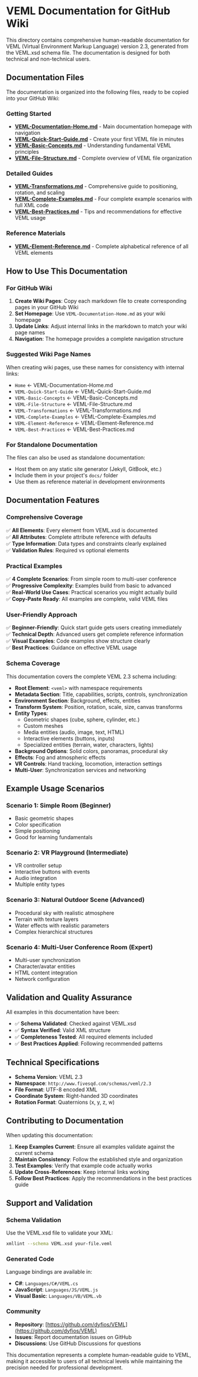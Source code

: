 # VEML Documentation for GitHub Wiki

This directory contains comprehensive human-readable documentation for VEML (Virtual Environment Markup Language) version 2.3, generated from the VEML.xsd schema file. The documentation is designed for both technical and non-technical users.

## Documentation Files

The documentation is organized into the following files, ready to be copied into your GitHub Wiki:

### Getting Started
- **[VEML-Documentation-Home.md](VEML-Documentation-Home.md)** - Main documentation homepage with navigation
- **[VEML-Quick-Start-Guide.md](VEML-Quick-Start-Guide.md)** - Create your first VEML file in minutes
- **[VEML-Basic-Concepts.md](VEML-Basic-Concepts.md)** - Understanding fundamental VEML principles
- **[VEML-File-Structure.md](VEML-File-Structure.md)** - Complete overview of VEML file organization

### Detailed Guides
- **[VEML-Transformations.md](VEML-Transformations.md)** - Comprehensive guide to positioning, rotation, and scaling
- **[VEML-Complete-Examples.md](VEML-Complete-Examples.md)** - Four complete example scenarios with full XML code
- **[VEML-Best-Practices.md](VEML-Best-Practices.md)** - Tips and recommendations for effective VEML usage

### Reference Materials
- **[VEML-Element-Reference.md](VEML-Element-Reference.md)** - Complete alphabetical reference of all VEML elements

## How to Use This Documentation

### For GitHub Wiki

1. **Create Wiki Pages**: Copy each markdown file to create corresponding pages in your GitHub Wiki
2. **Set Homepage**: Use `VEML-Documentation-Home.md` as your wiki homepage
3. **Update Links**: Adjust internal links in the markdown to match your wiki page names
4. **Navigation**: The homepage provides a complete navigation structure

### Suggested Wiki Page Names

When creating wiki pages, use these names for consistency with internal links:

- `Home` ← VEML-Documentation-Home.md
- `VEML-Quick-Start-Guide` ← VEML-Quick-Start-Guide.md
- `VEML-Basic-Concepts` ← VEML-Basic-Concepts.md
- `VEML-File-Structure` ← VEML-File-Structure.md
- `VEML-Transformations` ← VEML-Transformations.md
- `VEML-Complete-Examples` ← VEML-Complete-Examples.md
- `VEML-Element-Reference` ← VEML-Element-Reference.md
- `VEML-Best-Practices` ← VEML-Best-Practices.md

### For Standalone Documentation

The files can also be used as standalone documentation:

- Host them on any static site generator (Jekyll, GitBook, etc.)
- Include them in your project's `docs/` folder
- Use them as reference material in development environments

## Documentation Features

### Comprehensive Coverage
✅ **All Elements**: Every element from VEML.xsd is documented  
✅ **All Attributes**: Complete attribute reference with defaults  
✅ **Type Information**: Data types and constraints clearly explained  
✅ **Validation Rules**: Required vs optional elements  

### Practical Examples
✅ **4 Complete Scenarios**: From simple room to multi-user conference  
✅ **Progressive Complexity**: Examples build from basic to advanced  
✅ **Real-World Use Cases**: Practical scenarios you might actually build  
✅ **Copy-Paste Ready**: All examples are complete, valid VEML files  

### User-Friendly Approach
✅ **Beginner-Friendly**: Quick start guide gets users creating immediately  
✅ **Technical Depth**: Advanced users get complete reference information  
✅ **Visual Examples**: Code examples show structure clearly  
✅ **Best Practices**: Guidance on effective VEML usage  

### Schema Coverage

This documentation covers the complete VEML 2.3 schema including:

- **Root Element**: `<veml>` with namespace requirements
- **Metadata Section**: Title, capabilities, scripts, controls, synchronization
- **Environment Section**: Background, effects, entities
- **Transform System**: Position, rotation, scale, size, canvas transforms
- **Entity Types**: 
  - Geometric shapes (cube, sphere, cylinder, etc.)
  - Custom meshes
  - Media entities (audio, image, text, HTML)
  - Interactive elements (buttons, inputs)
  - Specialized entities (terrain, water, characters, lights)
- **Background Options**: Solid colors, panoramas, procedural sky
- **Effects**: Fog and atmospheric effects
- **VR Controls**: Hand tracking, locomotion, interaction settings
- **Multi-User**: Synchronization services and networking

## Example Usage Scenarios

### Scenario 1: Simple Room (Beginner)
- Basic geometric shapes
- Color specification
- Simple positioning
- Good for learning fundamentals

### Scenario 2: VR Playground (Intermediate)
- VR controller setup
- Interactive buttons with events
- Audio integration
- Multiple entity types

### Scenario 3: Natural Outdoor Scene (Advanced)
- Procedural sky with realistic atmosphere
- Terrain with texture layers
- Water effects with realistic parameters
- Complex hierarchical structures

### Scenario 4: Multi-User Conference Room (Expert)
- Multi-user synchronization
- Character/avatar entities
- HTML content integration
- Network configuration

## Validation and Quality Assurance

All examples in this documentation have been:

- ✅ **Schema Validated**: Checked against VEML.xsd
- ✅ **Syntax Verified**: Valid XML structure
- ✅ **Completeness Tested**: All required elements included
- ✅ **Best Practices Applied**: Following recommended patterns

## Technical Specifications

- **Schema Version**: VEML 2.3
- **Namespace**: `http://www.fivesqd.com/schemas/veml/2.3`
- **File Format**: UTF-8 encoded XML
- **Coordinate System**: Right-handed 3D coordinates
- **Rotation Format**: Quaternions (x, y, z, w)

## Contributing to Documentation

When updating this documentation:

1. **Keep Examples Current**: Ensure all examples validate against the current schema
2. **Maintain Consistency**: Follow the established style and organization
3. **Test Examples**: Verify that example code actually works
4. **Update Cross-References**: Keep internal links working
5. **Follow Best Practices**: Apply the recommendations in the best practices guide

## Support and Validation

### Schema Validation
Use the VEML.xsd file to validate your XML:
```bash
xmllint --schema VEML.xsd your-file.veml
```

### Generated Code
Language bindings are available in:
- **C#**: `Languages/C#/VEML.cs`
- **JavaScript**: `Languages/JS/VEML.js`
- **Visual Basic**: `Languages/VB/VEML.vb`

### Community
- **Repository**: [https://github.com/dyfios/VEML](https://github.com/dyfios/VEML)
- **Issues**: Report documentation issues on GitHub
- **Discussions**: Use GitHub Discussions for questions

This documentation represents a complete human-readable guide to VEML, making it accessible to users of all technical levels while maintaining the precision needed for professional development.